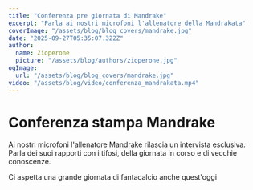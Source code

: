 ```yaml
---
title: "Conferenza pre giornata di Mandrake"
excerpt: "Parla ai nostri microfoni l'allenatore della Mandrakata"
coverImage: "/assets/blog/blog_covers/mandrake.jpg"
date: "2025-09-27T05:35:07.322Z"
author:
  name: Zioperone
  picture: "/assets/blog/authors/zioperone.jpg"
ogImage:
  url: "/assets/blog/blog_covers/mandrake.jpg"
video: "/assets/blog/video/conferenza_mandrakata.mp4"
---
```


# Conferenza stampa Mandrake

Ai nostri microfoni l'allenatore Mandrake rilascia un intervista esclusiva.
Parla dei suoi rapporti con i tifosi, della giornata in corso e di vecchie conoscenze.

Ci aspetta una grande giornata di fantacalcio anche quest'oggi